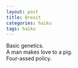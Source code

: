 ```yaml
---
layout: post
title: Brexit
categories: haiku
tags: haiku
---
```

Basic genetics.   
A man makes love to a pig.     
Four-assed policy.